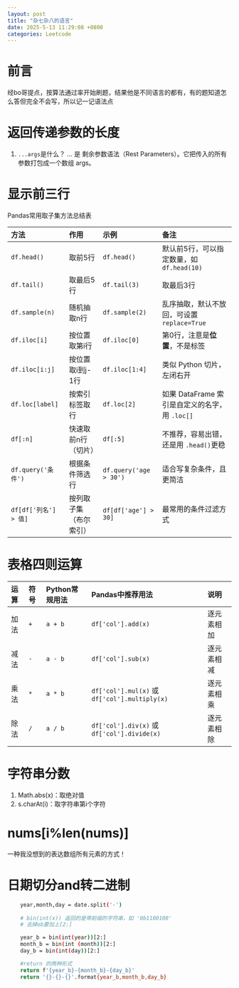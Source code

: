 ```yaml
---
layout: post
title: "杂七杂八的语言"
date: 2025-5-13 11:29:08 +0800
categories: Leetcode
---
```

# 前言
经bo哥提点，按算法通过率开始刷题，结果他是不同语言的都有，有的题知道怎么答但完全不会写，所以记一记语法点

# 返回传递参数的长度

1. `...args`是什么？
... 是 剩余参数语法（Rest Parameters）。它把传入的所有参数打包成一个数组 args。

# 显示前三行
Pandas常用取子集方法总结表

| 方法                 | 作用          | 示例                     | 备注                                |
| :----------------- | :---------- | :--------------------- | :-------------------------------- |
| `df.head()`        | 取前5行        | `df.head()`            | 默认前5行，可以指定数量，如 `df.head(10)`      |
| `df.tail()`        | 取最后5行       | `df.tail(3)`           | 取最后3行                             |
| `df.sample(n)`     | 随机抽取n行      | `df.sample(2)`         | 乱序抽取，默认不放回，可设置 `replace=True`     |
| `df.iloc[i]`       | 按位置取第i行     | `df.iloc[0]`           | 第0行，注意是**位置**，不是标签                |
| `df.iloc[i:j]`     | 按位置取i到j-1行  | `df.iloc[1:4]`         | 类似 Python 切片，左闭右开                 |
| `df.loc[label]`    | 按索引标签取行     | `df.loc[2]`            | 如果 DataFrame 索引是自定义的名字，用 `.loc[]` |
| `df[:n]`           | 快速取前n行（切片）  | `df[:5]`               | 不推荐，容易出错，还是用 `.head()`更稳          |
| `df.query('条件')`   | 根据条件筛选行     | `df.query('age > 30')` | 适合写复杂条件，且更简洁                      |
| `df[df['列名'] > 值]` | 按列取子集（布尔索引） | `df[df['age'] > 30]`   | 最常用的条件过滤方式                        |


# 表格四则运算

| 运算 | 符号  | Python常规用法 | Pandas中推荐用法                                  | 说明    |
| :- | :-- | :--------- | :------------------------------------------- | :---- |
| 加法 | `+` | `a + b`    | `df['col'].add(x)`                           | 逐元素相加 |
| 减法 | `-` | `a - b`    | `df['col'].sub(x)`                           | 逐元素相减 |
| 乘法 | `*` | `a * b`    | `df['col'].mul(x)` 或 `df['col'].multiply(x)` | 逐元素相乘 |
| 除法 | `/` | `a / b`    | `df['col'].div(x)` 或 `df['col'].divide(x)`   | 逐元素相除 |

# 字符串分数

1. Math.abs(x)：取绝对值
2. s.charAt(i)：取字符串第i个字符

# nums[i%len(nums)]

一种我没想到的表达数组所有元素的方式！

# 日期切分and转二进制

```bash
    year,month,day = date.split('-')
    
    # bin(int(x)) 返回的是带前缀的字符串，如 '0b1100100'
    # 去掉ob要加上[2:]

    year_b = bin(int(year))[2:]
    month_b = bin(int (month))[2:]
    day_b = bin(int(day))[2:]

    #return 的两种形式
    return f'{year_b}-{month_b}-{day_b}'
    return '{}-{}-{}'.format{year_b,month_b,day_b}
```
